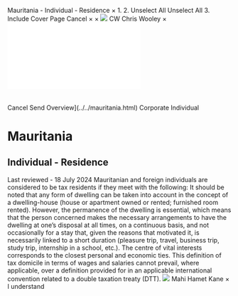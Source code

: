 Mauritania - Individual - Residence
×
1.
2.
Unselect All
Unselect All
3.
Include Cover Page
Cancel
×
×
![](../../-/media/world-wide-tax-summaries/attachments/global---chris-wooley.ashx%3Frev=ac5e5f3223b34096b1afc2a6009c7320&revision=ac5e5f32-23b3-4096-b1af-c2a6009c7320&hash=859B7ADC84DC2CBEC9760E9E6EE7DE6D0A8BFCDF)
CW
Chris Wooley
×
![](residence.html)
######
Cancel
Send
Overview](../../mauritania.html)
Corporate
Individual
# Mauritania
## Individual - Residence
Last reviewed - 18 July 2024
Mauritanian and foreign individuals are considered to be tax residents if they meet with the following:
It should be noted that any form of dwelling can be taken into account in the concept of a dwelling-house (house or apartment owned or rented; furnished room rented). However, the permanence of the dwelling is essential, which means that the person concerned makes the necessary arrangements to have the dwelling at one’s disposal at all times, on a continuous basis, and not occasionally for a stay that, given the reasons that motivated it, is necessarily linked to a short duration (pleasure trip, travel, business trip, study trip, internship in a school, etc.).
The centre of vital interests corresponds to the closest personal and economic ties.
This definition of tax domicile in terms of wages and salaries cannot prevail, where applicable, over a definition provided for in an applicable international convention related to a double taxation treaty (DTT).
![](../../-/media/world-wide-tax-summaries/attachments/senegal---mahi_kane.ashx%3Frev=a0db965bc6e3441ba33b0e12d600293c&revision=a0db965b-c6e3-441b-a33b-0e12d600293c&hash=AA3492CE209DF00F93CB7FDE597882B182931B13)
Mahi Hamet Kane
×
I understand